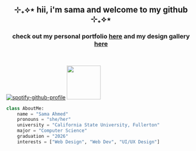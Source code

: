 <h2 align=center>⊹₊⟡⋆ hii, i'm sama and welcome to my github ⊹₊⟡⋆ </h2>
<h3 align=center>check out my personal portfolio <a href="https://www.samahmed.info/" target="_blank">here</a> and my design gallery <a href="https://www.samahmed.info/design-gallery" target="_blank">here</a></h3> <br>

[![spotify-github-profile](https://spotify-github-profile.kittinanx.com/api/view?uid=31ctofzgoost2ub5nsufbyuprlwu&cover_image=true&theme=novatorem&show_offline=false&background_color=121212&interchange=true&bar_color=53b14f&bar_color_cover=false)](https://github.com/kittinan/spotify-github-profile)
<img src="https://gifdb.com/images/high/happy-cat-peach-cute-head-bobbing-ez8elbaenirl2hqc.gif" width="90" height="90">

```py
class AboutMe:
    name = "Sama Ahmed"
    pronouns = "she/her"
    university = "California State University, Fullerton"
    major = "Computer Science"
    graduation = "2026"
    interests = ["Web Design", "Web Dev", "UI/UX Design"]
```
